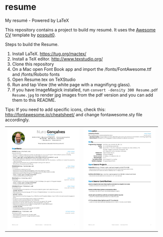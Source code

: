 # resume
My resumé - Powered by LaTeX

This repository contains a project to build my resumé. It uses the [Awesome CV](https://github.com/posquit0/Awesome-CV) template by [posquit0](https://github.com/posquit0).

Steps to build the Resume.

1. Install LaTeX. https://tug.org/mactex/
2. Install a TeX editor. http://www.texstudio.org/
3. Clone this repository
4. On a Mac open Font Book app and import the /fonts/FontAwesome.ttf and /fonts/Roboto fonts
5. Open Resume.tex on TeXStudio
6. Run and tap View (the white page with a magnifiyng glass).
7. If you have ImageMagick installed, run `convert -density 300 Resume.pdf Resume.jpg` to render jpg images from the pdf version and you can add them to this README.

Tips:
If you need to add specific icons, check this: http://fontawesome.io/cheatsheet/ and change fontawesome.sty file accordingly.

<div class="table-wrapper" markdown="block">
    
|      |      |
|------|------|
| <img src="./Resume/Resume-0.jpg" width="1000px"> | <img src="./Resume/Resume-1.jpg" width="1000px"> |
</div>